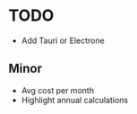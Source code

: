 TODO
====

- Add Tauri or Electrone


## Minor

- Avg cost per month
- Highlight annual calculations
